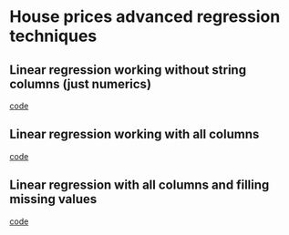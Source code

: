 # House prices advanced regression techniques

## Linear regression working without string columns (just numerics)
[code](scripts/01-house-prices-advanced-linear-regression.ipynb)

## Linear regression working with all columns
[code](scripts/02-house-prices-advanced-update-filename.ipynb)

## Linear regression with all columns and filling missing values
[code](scripts/03-house-prices-advanced-filling-missing-data.ipynb)